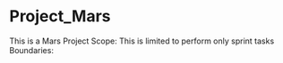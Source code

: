 # Project_Mars
This is a Mars Project
Scope: This is limited to perform only sprint tasks
Boundaries:

